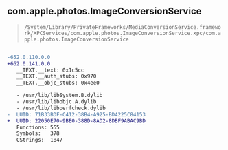 ## com.apple.photos.ImageConversionService

> `/System/Library/PrivateFrameworks/MediaConversionService.framework/XPCServices/com.apple.photos.ImageConversionService.xpc/com.apple.photos.ImageConversionService`

```diff

-652.0.110.0.0
+662.0.141.0.0
   __TEXT.__text: 0x1c5cc
   __TEXT.__auth_stubs: 0x970
   __TEXT.__objc_stubs: 0x4ee0

   - /usr/lib/libSystem.B.dylib
   - /usr/lib/libobjc.A.dylib
   - /usr/lib/libperfcheck.dylib
-  UUID: 71B33BDF-C412-38B4-A925-BD4225C84153
+  UUID: 22050E70-9BE0-388D-8AD2-8DBF9ABAC9BD
   Functions: 555
   Symbols:   378
   CStrings:  1847

```
